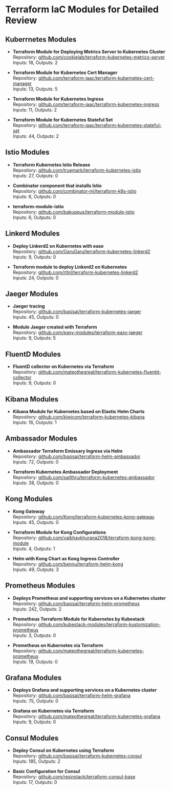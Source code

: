 # Terraform IaC Modules for Detailed Review

## Kuberrnetes Modules

- **Terraform Module for Deploying Metrics Server to Kubernetes Cluster**  
  Repository: [github.com/cookielab/terraform-kubernetes-metrics-server](https://github.com/cookielab/terraform-kubernetes-metrics-server)  
  Inputs: 18, Outputs: 2  

- **Terraform Module for Kubernetes Cert Manager**  
  Repository: [github.com/terraform-iaac/terraform-kubernetes-cert-manager](https://github.com/terraform-iaac/terraform-kubernetes-cert-manager)  
  Inputs: 13, Outputs: 5  

- **Terraform Module for Kubernetes Ingress**  
  Repository: [github.com/terraform-iaac/terraform-kubernetes-ingress](https://github.com/terraform-iaac/terraform-kubernetes-ingress)  
  Inputs: 11, Outputs: 2  

- **Terraform Module for Kubernetes Stateful Set**  
  Repository: [github.com/terraform-iaac/terraform-kubernetes-stateful-set](https://github.com/terraform-iaac/terraform-kubernetes-stateful-set)  
  Inputs: 44, Outputs: 2
  
## Istio Modules
- **Terraform Kubernetes Istio Release**  
  Repository: [github.com/truemark/terraform-kubernetes-istio](https://github.com/truemark/terraform-kubernetes-istio)  
  Inputs: 27, Outputs: 0  

- **Combinator component that installs Istio**  
  Repository: [github.com/combinator-ml/terraform-k8s-istio](https://github.com/combinator-ml/terraform-k8s-istio)  
  Inputs: 6, Outputs: 0  

- **terraform-module-istio**  
  Repository: [github.com/bakuppus/terraform-module-istio](https://github.com/bakuppus/terraform-module-istio)  
  Inputs: 6, Outputs: 0  

## Linkerd Modules
- **Deploy Linkerd2 on Kubernetes with ease**  
  Repository: [github.com/GaruGaru/terraform-kubernetes-linkerd2](https://github.com/GaruGaru/terraform-kubernetes-linkerd2)  
  Inputs: 9, Outputs: 0  

- **Terraform module to deploy Linkerd2 on Kubernetes**  
  Repository: [github.com/rtlnl/terraform-kubernetes-linkerd2](https://github.com/rtlnl/terraform-kubernetes-linkerd2)  
  Inputs: 24, Outputs: 0  

## Jaeger Modules
- **Jaeger tracing**  
  Repository: [github.com/basisai/terraform-kubernetes-jaeger](https://github.com/basisai/terraform-kubernetes-jaeger)  
  Inputs: 45, Outputs: 0  

- **Module Jaeger created with Terraform**  
  Repository: [github.com/easy-modules/terraform-easy-jaeger](https://github.com/easy-modules/terraform-easy-jaeger)  
  Inputs: 9, Outputs: 5  

## FluentD Modules
- **FluentD collector on Kubernetes via Terraform**  
  Repository: [github.com/mateothegreat/terraform-kubernetes-fluentd-collector](https://github.com/mateothegreat/terraform-kubernetes-fluentd-collector)  
  Inputs: 9, Outputs: 0

## Kibana Modules
- **Kibana Module for Kubernetes based on Elastic Helm Charts**  
  Repository: [github.com/kiwicom/terraform-kubernetes-kibana](https://github.com/kiwicom/terraform-kubernetes-kibana)  
  Inputs: 16, Outputs: 1  

## Ambassador Modules
- **Ambassador Terraform Emissary Ingress via Helm**  
  Repository: [github.com/basisai/terraform-helm-ambassador](https://github.com/basisai/terraform-helm-ambassador)  
  Inputs: 72, Outputs: 0  

- **Terraform Kubernetes Ambassador Deployment**  
  Repository: [github.com/sailthru/terraform-kubernetes-ambassador](https://github.com/sailthru/terraform-kubernetes-ambassador)  
  Inputs: 38, Outputs: 0  

## Kong Modules
- **Kong Gateway**  
  Repository: [github.com/Kong/terraform-kubernetes-kong-gateway](https://github.com/Kong/terraform-kubernetes-kong-gateway)  
  Inputs: 45, Outputs: 0  

- **Terraform Module for Kong Configurations**  
  Repository: [github.com/vaibhavkhurana2018/terraform-kong-kong-module](https://github.com/vaibhavkhurana2018/terraform-kong-kong-module)  
  Inputs: 4, Outputs: 1  

- **Helm with Kong Chart as Kong Ingress Controller**  
  Repository: [github.com/bennu/terraform-helm-kong](https://github.com/bennu/terraform-helm-kong)  
  Inputs: 49, Outputs: 3  

## Prometheus Modules
- **Deploys Prometheus and supporting services on a Kubernetes cluster**  
  Repository: [github.com/basisai/terraform-helm-prometheus](https://github.com/basisai/terraform-helm-prometheus)  
  Inputs: 242, Outputs: 2  

- **Prometheus Terraform Module for Kubernetes by Kubestack**  
  Repository: [github.com/kubestack-modules/terraform-kustomization-prometheus](https://github.com/kubestack-modules/terraform-kustomization-prometheus)  
  Inputs: 3, Outputs: 0  

- **Prometheus on Kubernetes via Terraform**  
  Repository: [github.com/mateothegreat/terraform-kubernetes-prometheus](https://github.com/mateothegreat/terraform-kubernetes-prometheus)  
  Inputs: 19, Outputs: 0  

## Grafana Modules
- **Deploys Grafana and supporting services on a Kubernetes cluster**  
  Repository: [github.com/basisai/terraform-helm-grafana](https://github.com/basisai/terraform-helm-grafana)  
  Inputs: 75, Outputs: 0  

- **Grafana on Kubernetes via Terraform**  
  Repository: [github.com/mateothegreat/terraform-kubernetes-grafana](https://github.com/mateothegreat/terraform-kubernetes-grafana)  
  Inputs: 9, Outputs: 0  

## Consul Modules
- **Deploy Consul on Kubernetes using Terraform**  
  Repository: [github.com/basisai/terraform-kubernetes-consul](https://github.com/basisai/terraform-kubernetes-consul)  
  Inputs: 185, Outputs: 2  

- **Basic Configuration for Consul**  
  Repository: [github.com/resinstack/terraform-consul-base](https://github.com/resinstack/terraform-consul-base)  
  Inputs: 17, Outputs: 0  


